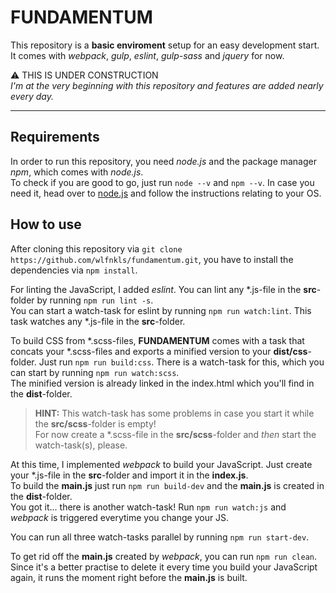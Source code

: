 # FUNDAMENTUM

This repository is a **basic enviroment** setup for an easy development start. <br />
It comes with _webpack_, _gulp_, _eslint_, _gulp-sass_ and _jquery_ for now.

:warning: THIS IS UNDER CONSTRUCTION <br />
_I'm at the very beginning with this repository and features are added nearly every day._

----

## Requirements

In order to run this repository, you need _node.js_ and the package manager _npm_, which comes with _node.js_. <br />
To check if you are good to go, just run `node --v` and `npm --v`. In case you need it, head over to [node.js](https://nodejs.org/en/) and follow the instructions relating to your OS.

## How to use

After cloning this repository via `git clone https://github.com/wlfnkls/fundamentum.git`, you have to install the dependencies via `npm install`.

For linting the JavaScript, I added _eslint_. You can lint any *.js-file in the **src**-folder by running `npm run lint -s`. <br />
You can start a watch-task for eslint by running `npm run watch:lint`. This task watches any *.js-file in the **src**-folder.

To build CSS from *.scss-files, **FUNDAMENTUM** comes with a task that concats your *.scss-files and exports a minified version to your **dist/css**-folder. Just run `npm run build:css`.
There is a watch-task for this, which you can start by running `npm run watch:scss`. <br />
The minified version is already linked in the index.html which you'll find in the **dist**-folder. <br />
> **HINT:** This watch-task has some problems in case you start it while the **src/scss**-folder is empty! <br />
> For now create a *.scss-file in the **src/scss**-folder and _then_ start the watch-task(s), please.

At this time, I implemented _webpack_ to build your JavaScript. Just create your *.js-file in the **src**-folder and import it in the **index.js**. <br />
To build the **main.js** just run `npm run build-dev` and the **main.js** is created in the **dist**-folder. <br /> 
You got it... there is another watch-task! Run `npm run watch:js` and _webpack_ is triggered everytime you change your JS.

You can run all three watch-tasks parallel by running `npm run start-dev`.

To get rid off the **main.js** created by _webpack_, you can run `npm run clean`. Since it's a better practise to delete it every time you build your JavaScript again, it runs the moment right before the **main.js** is built.